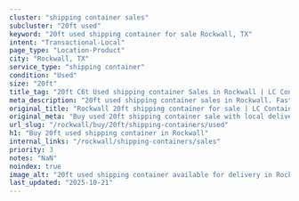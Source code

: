 ```yaml
---
cluster: "shipping container sales"
subcluster: "20ft used"
keyword: "20ft used shipping container for sale Rockwall, TX"
intent: "Transactional-Local"
page_type: "Location-Product"
city: "Rockwall, TX"
service_type: "shipping container"
condition: "Used"
size: "20ft"
title_tag: "20ft C6t Used shipping container Sales in Rockwall | LC Container"
meta_description: "20ft used shipping container sales in Rockwall. Fast delivery, competitive pricing. Serving shipping containers area. Quote ID: 24G. Call (214) 524-4168 for your free quote today."
original_title: "Rockwall 20ft shipping container for sale | LC Container"
original_meta: "Buy used 20ft shipping container sale with local delivery in Rockwall, TX. LC Container — local Since 2003. Request a fast quote today."
url_slug: "/rockwall/buy/20ft/shipping-containers/used"
h1: "Buy 20ft used shipping container in Rockwall"
internal_links: "/rockwall/shipping-containers/sales"
priority: 3
notes: "NaN"
noindex: true
image_alt: "20ft used shipping container available for delivery in Rockwall"
last_updated: "2025-10-21"
---
```


<!-- TODO: Add unique city/inventory copy, images, and internal links here. -->
